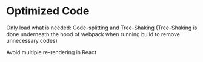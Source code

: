 # Optimized Code

Only load what is needed: Code-splitting and Tree-Shaking \(Tree-Shaking is done underneath the hood of webpack when running build to remove unnecessary codes\)

Avoid multiple re-rendering in React

